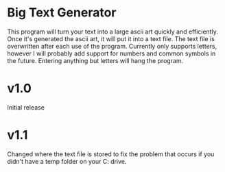 # Big Text Generator
This program will turn your text into a large ascii art quickly and efficiently.
Once it's generated the ascii art, it will put it into a text file.
The text file is overwritten after each use of the program.
Currently only supports letters, however I will probably add support for numbers and common symbols in the future.
Entering anything but letters will hang the program.

# v1.0
Initial release

# v1.1
Changed where the text file is stored to fix the problem that occurs if you didn't have a temp folder on your C: drive.
